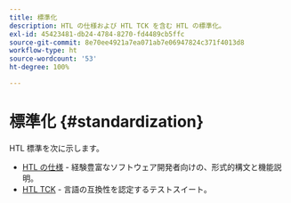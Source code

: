 ```yaml
---
title: 標準化
description: HTL の仕様および HTL TCK を含む HTL の標準化。
exl-id: 45423481-db24-4784-8270-fd4489cb5ffc
source-git-commit: 8e70ee4921a7ea071ab7e06947824c371f4013d8
workflow-type: ht
source-wordcount: '53'
ht-degree: 100%

---
```


# 標準化 {#standardization}

HTL 標準を次に示します。

* [HTL の仕様](https://github.com/adobe/htl-spec) - 経験豊富なソフトウェア開発者向けの、形式的構文と機能説明。
* [HTL TCK](https://github.com/adobe/htl-tck) - 言語の互換性を認定するテストスイート。
